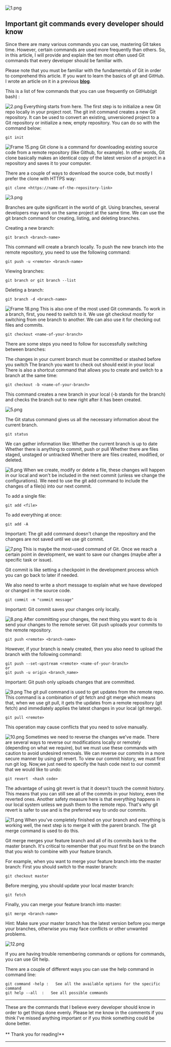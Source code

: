 ![1.png](https://cdn.hashnode.com/res/hashnode/image/upload/v1629298769132/JHgS7k2nq.png)
## Important git commands every developer should know
Since there are many various commands you can use, mastering Git takes time. However, certain commands are used more frequently than others. So, in this article, I will provide and explain the ten most often used Git commands that every developer should be familiar with.

Please note that you must be familiar with the fundamentals of Git in order to comprehend this article.
If you want to learn the basics of git and GitHub. I wrote an article on it in a previous [**blog**](https://wordssaysalot.hashnode.dev/introduction-to-git-and-github-beginners-guide).

This is a list of few commands that you can use frequently on GitHub(git bash) :

![2.png](https://cdn.hashnode.com/res/hashnode/image/upload/v1622820605669/qOzu48wYB.png)
Everything starts from here. The first step is to initialize a new Git repo locally in your project root. 
The git init command creates a new Git repository. It can be used to convert an existing, unversioned project to a Git repository or initialize a new, empty repository. You can do so with the command below:


```
git init 
``` 


![Frame 15.png](https://cdn.hashnode.com/res/hashnode/image/upload/v1622821028125/qMzh27zVX.png)
Git clone is a command for downloading existing source code from a remote repository (like Github, for example). In other words, Git clone basically makes an identical copy of the latest version of a project in a repository and saves it to your computer.

There are a couple of ways to download the source code, but mostly I prefer the clone with HTTPS way:

```
git clone <https://name-of-the-repository-link>
``` 

![3.png](https://cdn.hashnode.com/res/hashnode/image/upload/v1622821093881/sAxojbe08.png)

Branches are quite significant in the world of git. Using branches, several developers may work on the same project at the same time. We can use the git branch command for creating, listing, and deleting branches.

Creating a new branch:

```
git branch <branch-name>
``` 



This command will create a branch locally. To push the new branch into the remote repository, you need to use the following command:

```
git push -u <remote> <branch-name>
``` 

Viewing branches:

```
git branch or git branch --list
``` 


Deleting a branch:

```
git branch -d <branch-name>
``` 


![Frame 18.png](https://cdn.hashnode.com/res/hashnode/image/upload/v1622821517747/VzPTBJXD7.png)
This is also one of the most used Git commands. To work in a branch, first, you need to switch to it. We use git checkout mostly for switching from one branch to another. We can also use it for checking out files and commits.

```
git checkout <name-of-your-branch>
``` 


There are some steps you need to follow for successfully switching between branches:

The changes in your current branch must be committed or stashed before you switch
The branch you want to check out should exist in your local
There is also a shortcut command that allows you to create and switch to a branch at the same time:

```
git checkout -b <name-of-your-branch>
``` 


This command creates a new branch in your local (-b stands for the branch) and checks the branch out to new right after it has been created.



![5.png](https://cdn.hashnode.com/res/hashnode/image/upload/v1622821653145/fMC3rnWeH.png)

The Git status command gives us all the necessary information about the current branch. 

```
git status
``` 

We can gather information like:
Whether the current branch is up to date
Whether there is anything to commit, push or pull
Whether there are files staged, unstaged or untracked
Whether there are files created, modified, or deleted.

![6.png](https://cdn.hashnode.com/res/hashnode/image/upload/v1622822105657/hXPn3L1FK.png)
When we create, modify or delete a file, these changes will happen in our local and won't be included in the next commit (unless we change the configurations).
We need to use the git add command to include the changes of a file(s) into our next commit. 

To add a single file:

```
git add <file>
``` 

To add everything at once:

```
git add -A
``` 

Important: The git add command doesn't change the repository and the changes are not saved until we use git commit.


![7.png](https://cdn.hashnode.com/res/hashnode/image/upload/v1622822294490/CNvpsNQt-.png)
This is maybe the most-used command of Git. Once we reach a certain point in development, we want to save our changes (maybe after a specific task or issue).

Git commit is like setting a checkpoint in the development process which you can go back to later if needed.

We also need to write a short message to explain what we have developed or changed in the source code.

```
git commit -m "commit message"
``` 
Important: Git commit saves your changes only locally.

![8.png](https://cdn.hashnode.com/res/hashnode/image/upload/v1622822353319/m-r-in7Y6.png)
After committing your changes, the next thing you want to do is send your changes to the remote server. Git push uploads your commits to the remote repository.

```
git push <remote> <branch-name>
``` 


However, if your branch is newly created, then you also need to upload the branch with the following command:

```
git push --set-upstream <remote> <name-of-your-branch>
or
git push -u origin <branch_name>
``` 

Important: Git push only uploads changes that are committed.

![9.png](https://cdn.hashnode.com/res/hashnode/image/upload/v1622822415388/3vhOJpX3S.png)
The git pull command is used to get updates from the remote repo. This command is a combination of git fetch and git merge which means that, when we use git pull, it gets the updates from a remote repository (git fetch) and immediately applies the latest changes in your local (git merge).

```
git pull <remote>
``` 

This operation may cause conflicts that you need to solve manually.

![10.png](https://cdn.hashnode.com/res/hashnode/image/upload/v1622822540392/g7Sey6G-8.png)
Sometimes we need to reverse the changes we've made. There are several ways to reverse our modifications locally or remotely (depending on what we require), but we must use these commands with caution to avoid undesired removals.
We can reverse our commits in a more secure manner by using git revert. To view our commit history, we must first run git log.
Now,we just need to specify the hash code next to our commit that we would like to undo:

```
git revert  <hash code>
``` 
The advantage of using git revert is that it doesn't touch the commit history. This means that you can still see all of the commits in your history, even the reverted ones.
Another safety measure here is that everything happens in our local system unless we push them to the remote repo. That's why git revert is safer to use and is the preferred way to undo our commits.

![11.png](https://cdn.hashnode.com/res/hashnode/image/upload/v1622822943690/cM8z97sXw.png)
When you've completely finished on your branch and everything is working well, the next step is to merge it with the parent branch. The git merge command is used to do this.

Git merge merges your feature branch and all of its commits back to the master branch. It's critical to remember that you must first be on the branch that you wish to combine with your feature branch.

For example, when you want to merge your feature branch into the master branch:
First you should switch to the  master branch:

```
git checkout master
``` 

Before merging, you should update your local master branch:

```
git fetch
``` 
Finally, you can merge your feature branch into master:

```
git merge <branch-name>
``` 

Hint: Make sure your master branch has the latest version before you merge your branches, otherwise you may face conflicts or other unwanted problems.


![12.png](https://cdn.hashnode.com/res/hashnode/image/upload/v1622823133735/JSQLSa5ZJQ.png)

If you are having trouble remembering commands or options for commands, you can use Git help.

There are a couple of different ways you can use the help command in command line:


```
git command -help :   See all the available options for the specific command
git help --all  :   See all possible commands
 ``` 


<hr>
These are the commands that I believe every developer should know in order to get things done evenly. Please let me know in the comments if you think I've missed anything important or if you think something could be done better.<br><br>
**
Thank you for reading!**
<hr>